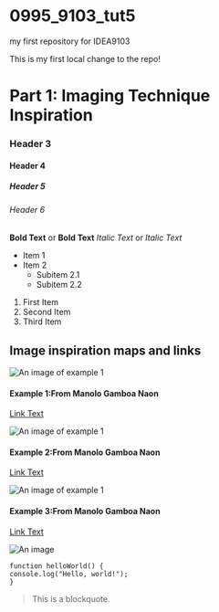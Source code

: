 # 0995_9103_tut5
my first repository for IDEA9103

This is my first local change to the repo!

# Part 1: Imaging Technique Inspiration
### Header 3
#### Header 4
##### Header 5
###### Header 6

**Bold Text** or __Bold Text__
*Italic Text* or _Italic Text_

- Item 1
- Item 2
  - Subitem 2.1
  - Subitem 2.2



1. First Item
2. Second Item
3. Third Item



## Image inspiration maps and links

![An image of example 1](assets/1.png)
#### Example 1:From Manolo Gamboa Naon 

[Link Text](https://www.behance.net/gallery/136212779/plopi
)

![An image of example 1](assets/2.png)
#### Example 2:From Manolo Gamboa Naon 

[Link Text](https://www.behance.net/gallery/91388425/grrdds
)




![An image of example 1](assets/3.png)
#### Example 3:From Manolo Gamboa Naon 

[Link Text](https://www.behance.net/gallery/158225367/glllvvs
)





![An image](https://placekitten.com/200/300)




```
function helloWorld() {
console.log("Hello, world!");
}
```

> This is a blockquote.